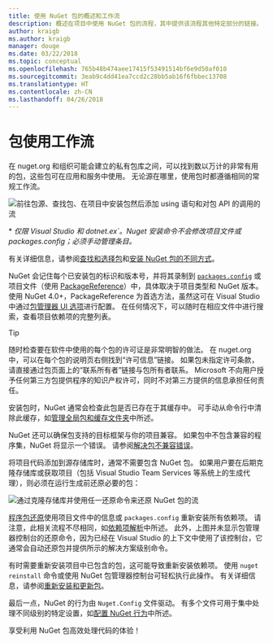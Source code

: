 ```yaml
---
title: 使用 NuGet 包的概述和工作流
description: 概述在项目中使用 NuGet 包的流程，其中提供该流程其他特定部分的链接。
author: kraigb
ms.author: kraigb
manager: douge
ms.date: 03/22/2018
ms.topic: conceptual
ms.openlocfilehash: 765b48b474aee17415f53491514bf6e9d50af010
ms.sourcegitcommit: 3eab9c4dd41ea7ccd2c28bb5ab16f6fbbec13708
ms.translationtype: HT
ms.contentlocale: zh-CN
ms.lasthandoff: 04/26/2018
---
```

# <a name="package-consumption-workflow"></a>包使用工作流

在 nuget.org 和组织可能会建立的私有包库之间，可以找到数以万计的非常有用的包，这些包可在应用和服务中使用。 无论源在哪里，使用包时都遵循相同的常规工作流。

![前往包源、查找包、在项目中安装包然后添加 using 语句和对包 API 的调用的流](media/Overview-01-GeneralFlow.png)

\* _仅限 Visual Studio 和 dotnet.ex`。Nuget 安装命令不会修改项目文件或 packages.config；必须手动管理条目。_

有关详细信息，请参阅[查找和选择包](../consume-packages/finding-and-choosing-packages.md)和[安装 NuGet 包的不同方式](ways-to-install-a-package.md)。

NuGet 会记住每个已安装包的标识和版本号，并将其录制到 [`packages.config`](../reference/packages-config.md) 或项目文件（使用 [PackageReference](../consume-packages/package-references-in-project-files.md)）中，具体取决于项目类型和 NuGet 版本。 使用 NuGet 4.0+，PackageReference 为首选方法，虽然这可在 Visual Studio 中通过[包管理器 UI 选项](../tools/package-manager-ui.md)进行配置。 在任何情况下，可以随时在相应文件中进行搜索，查看项目依赖项的完整列表。

> [!Tip]
> 随时检查要在软件中使用的每个包的许可证是非常明智的做法。 在 nuget.org 中，可以在每个包的说明页右侧找到“许可信息”链接。 如果包未指定许可条款，请直接通过包页面上的“联系所有者”链接与包所有者联系。 Microsoft 不向用户授予任何第三方包提供程序的知识产权许可，同时不对第三方提供的信息承担任何责任。

安装包时，NuGet 通常会检查此包是否已存在于其缓存中。 可手动从命令行中清除此缓存，如[管理全局包和缓存文件夹](../consume-packages/managing-the-global-packages-and-cache-folders.md)中所述。

NuGet 还可以确保包支持的目标框架与你的项目兼容。 如果包中不包含兼容的程序集，NuGet 将显示一个错误。 请参阅[解决包不兼容错误](dependency-resolution.md#resolving-incompatible-package-errors)。

将项目代码添加到源存储库时，通常不需要包含 NuGet 包。 如果用户要在后期克隆存储库或获取项目（包括 Visual Studio Team Services 等系统上的生成代理），则必须在运行生成前还原必要的包：

![通过克隆存储库并使用任一还原命令来还原 NuGet 包的流](media/Overview-02-RestoreFlow.png)

[程序包还原](../consume-packages/package-restore.md)使用项目文件中的信息或 `packages.config` 重新安装所有依赖项。 请注意，此相关流程不尽相同，如[依赖项解析](../consume-packages/dependency-resolution.md)中所述。 此外，上图并未显示包管理器控制台的还原命令，因为已经在 Visual Studio 的上下文中使用了该控制台，它通常会自动还原包并提供所示的解决方案级别命令。

有时需要重新安装项目中已包含的包，这可能导致重新安装依赖项。 使用 `nuget reinstall` 命令或使用 NuGet 包管理器控制台可轻松执行此操作。 有关详细信息，请参阅[重新安装和更新包](../consume-packages/reinstalling-and-updating-packages.md)。

最后一点，NuGet 的行为由 `Nuget.Config` 文件驱动。 有多个文件可用于集中处理不同级别的特定设置，如[配置 NuGet 行为](../consume-packages/configuring-nuget-behavior.md)中所述。

享受利用 NuGet 包高效处理代码的体验！
